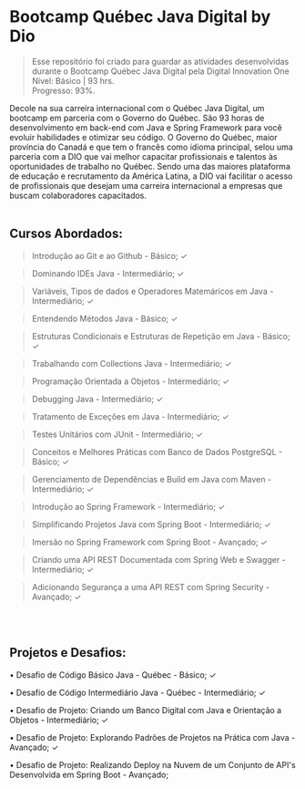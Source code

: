 # Bootcamp Québec Java Digital by Dio
> Esse repositório foi criado para guardar as atividades desenvolvidas durante o Bootcamp Québec Java Digital pela Digital Innovation One
> Nível: Básico  |  93 hrs. </br>
> Progresso: 93%.


Decole na sua carreira internacional com o Québec Java Digital, um bootcamp em parceria com o Governo do Québec. São 93 horas de desenvolvimento em back-end com Java e Spring Framework para você evoluir habilidades e otimizar seu código. O Governo do Québec, maior província do Canadá e que tem o francês como idioma principal, selou uma parceria com a DIO que vai melhor capacitar profissionais e talentos às oportunidades de trabalho no Québec. Sendo uma das maiores plataforma de educação e recrutamento da América Latina, a DIO vai facilitar o acesso de profissionais que desejam uma carreira internacional a empresas que buscam colaboradores capacitados.
<br>
<br>
<h2>Cursos Abordados:</h2>

> Introdução ao Git e ao Github - Básico; ✓

> Dominando IDEs Java - Intermediário; ✓

> Variáveis, Tipos de dados e Operadores Matemáricos em Java - Intermediário; ✓

> Entendendo Métodos Java - Básico; ✓

> Estruturas Condicionais e Estruturas de Repetição em Java - Básico; ✓

> Trabalhando com Collections Java - Intermediário; ✓

> Programação Orientada a Objetos - Intermediário; ✓

> Debugging Java - Intermediário; ✓

> Tratamento de Exceções em Java - Intermediário; ✓

> Testes Unitários com JUnit - Intermediário; ✓

> Conceitos e Melhores Práticas com Banco de Dados PostgreSQL - Básico; ✓

> Gerenciamento de Dependências e Build em Java com Maven - Intermediário; ✓

> Introdução ao Spring Framework - Intermediário; ✓

> Simplificando Projetos Java com Spring Boot - Intermediário; ✓

> Imersão no Spring Framework com Spring Boot - Avançado; ✓

> Criando uma API REST Documentada com Spring Web e Swagger - Intermediário; ✓

> Adicionando Segurança a uma API REST com Spring Security - Avançado; ✓
<br>
<br>
<h2>Projetos e Desafios:</h2>

• Desafio de Código Básico Java - Québec - Básico; ✓

• Desafio de Código Intermediário Java - Québec - Intermediário; ✓

• Desafio de Projeto: Criando um Banco Digital com Java e Orientação a Objetos - Intermediário; ✓

• Desafio de Projeto: Explorando Padrões de Projetos na Prática com Java - Avançado; ✓

• Desafio de Projeto: Realizando Deploy na Nuvem de um Conjunto de API's Desenvolvida em Spring Boot - Avançado;
